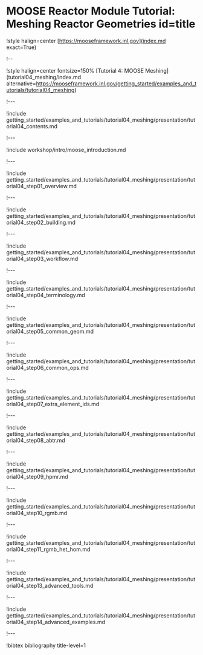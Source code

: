 # MOOSE Reactor Module Tutorial: Meshing Reactor Geometries id=title

!style halign=center
[https://mooseframework.inl.gov](index.md exact=True)

!--

!style halign=center fontsize=150%
[Tutorial 4: MOOSE Meshing](tutorial04_meshing/index.md alternative=https://mooseframework.inl.gov/getting_started/examples_and_tutorials/tutorial04_meshing)

!---

!include getting_started/examples_and_tutorials/tutorial04_meshing/presentation/tutorial04_contents.md

!---

!include workshop/intro/moose_introduction.md

!---

!include getting_started/examples_and_tutorials/tutorial04_meshing/presentation/tutorial04_step01_overview.md

!---

!include getting_started/examples_and_tutorials/tutorial04_meshing/presentation/tutorial04_step02_building.md

!---

!include getting_started/examples_and_tutorials/tutorial04_meshing/presentation/tutorial04_step03_workflow.md

!---

!include getting_started/examples_and_tutorials/tutorial04_meshing/presentation/tutorial04_step04_terminology.md

!---

!include getting_started/examples_and_tutorials/tutorial04_meshing/presentation/tutorial04_step05_common_geom.md

!---

!include getting_started/examples_and_tutorials/tutorial04_meshing/presentation/tutorial04_step06_common_ops.md

!---

!include getting_started/examples_and_tutorials/tutorial04_meshing/presentation/tutorial04_step07_extra_element_ids.md

!---

!include getting_started/examples_and_tutorials/tutorial04_meshing/presentation/tutorial04_step08_abtr.md

!---

!include getting_started/examples_and_tutorials/tutorial04_meshing/presentation/tutorial04_step09_hpmr.md

!---

!include getting_started/examples_and_tutorials/tutorial04_meshing/presentation/tutorial04_step10_rgmb.md

!---

!include getting_started/examples_and_tutorials/tutorial04_meshing/presentation/tutorial04_step11_rgmb_het_hom.md

!---

!include getting_started/examples_and_tutorials/tutorial04_meshing/presentation/tutorial04_step13_advanced_tools.md

!---

!include getting_started/examples_and_tutorials/tutorial04_meshing/presentation/tutorial04_step14_advanced_examples.md

!---

!bibtex bibliography title-level=1
